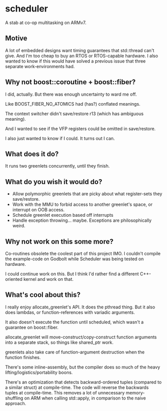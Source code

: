 # scheduler
A stab at co-op multitasking on ARMv7.

<h2>Motive</h2>
<p>A lot of embedded designs want timing guarantees that std::thread can't give.  And I'm too cheap to buy an RTOS or RTOS-capable hardware.  I also wanted to know if this would have solved a previous issue that three separate work-environments had.</p>


<h2>Why not boost::coroutine + boost::fiber?</h2>
<p>I did, actually.  But there was enough uncertainty to ward me off.</p>
<p>Like BOOST_FIBER_NO_ATOMICS had (has?) conflated meanings.</p>
<p>The context switcher didn't save/restore r13 (which has ambiguous meaning).</p>
<p>And I wanted to see if the VFP registers could be omitted in save/restore.</p>
<p></p>
<p>I also just wanted to know if I could. It turns out I can.</p>


<h2>What does it do?</h2>
<p>It runs two greenlets concurrently, until they finish.</p>


<h2>What do you wish it would do?</h2>

* Allow polymorphic greenlets that are picky about what register-sets they save/restore.
* Work with the MMU to forbid access to another greenlet's space, or interrupt on OOB access.
* Schedule greenlet execution based off interrupts
* Handle exception throwing... maybe.  Exceptions are philosophically weird.


<h2>Why not work on this some more?</h2>
<p>Co-routines obsolete the coolest part of this project IMO.  I couldn't compile the example-code on Godbolt while Scheduler was being tested on hardware.</p>
<p>I could continue work on this.  But I think I'd rather find a different C++-oriented kernel and work on that.<p>

<h2>What's cool about this?</h2>
<p>I really enjoy allocate_greenlet's API.  It does the pthread thing.  But it also does lambdas, or function-references with variadic arguments.</p>
<p>It also doesn't execute the function until scheduled, which wasn't a guarantee on boost::fiber.</p>
<p>allocate_greenlet will move-construct/copy-construct function arguments into a separate stack, so things like shared_ptr work.</p>
<p>greenlets also take care of function-argument destruction when the function finishes.</p>
<p>There's some inline-assembly, but the compiler does so much of the heavy lifting/logistics/portability boons.</p>
<p>There's an optimization that detects backward-ordered tuples (compared to a similar struct) at compile-time.  The code will reverse the backwards tuples at compile-time.  This removes a lot of unnecessary memory-shuffling on ARM when calling std::apply, in comparison to the naive approach.</p>
